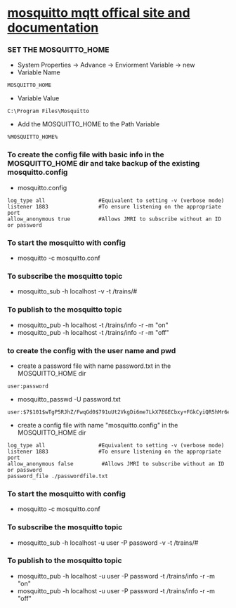 
# [mosquitto mqtt offical site and documentation ](https://mosquitto.org/)

### SET THE MOSQUITTO_HOME 
* System Properties -> Advance -> Enviorment Variable -> new 
* Variable Name 
```
MOSQUITTO_HOME
```
* Variable Value 
```
C:\Program Files\Mosquitto
```

* Add the MOSQUITTO_HOME to the Path Variable
```
%MOSQUITTO_HOME%
```

### To create the config file with basic info in the MOSQUITTO_HOME dir and take backup of the existing mosquitto.config
* mosquitto.config
```
log_type all                 #Equivalent to setting -v (verbose mode)
listener 1883                #To ensure listening on the appropriate port
allow_anonymous true         #Allows JMRI to subscribe without an ID or password
```

### To start the mosquitto with config 
* mosquitto -c mosquitto.conf

### To subscribe the mosquitto topic 
* mosquitto_sub -h localhost -v -t /trains/#

### To publish to the mosquitto topic 
* mosquitto_pub -h localhost -t /trains/info -r -m "on"
* mosquitto_pub -h localhost -t /trains/info -r -m "off"


### to create the config with the user name and pwd 
* create a password file with name password.txt in the MOSQUITTO_HOME dir 
```
user:password
```
* mosquitto_passwd -U password.txt
```
user:$7$101$wTgP5RJhZ/FwqGd0$791uUt2VkgDi6me7LkX7EGECbxy+FGkCyiQR5hMr6eJGw3drxraJH4rVnTgfy9vV98Wb8/T8KwpF1XOBOcJT+Q==
```
* create a config file with name "mosquitto.config"  in the MOSQUITTO_HOME dir 
```
log_type all                 #Equivalent to setting -v (verbose mode)
listener 1883                #To ensure listening on the appropriate port
allow_anonymous false         #Allows JMRI to subscribe without an ID or password
password_file ./passwordfile.txt
```

### To start the mosquitto with config 
* mosquitto -c mosquitto.conf

### To subscribe the mosquitto topic 
* mosquitto_sub -h localhost -u user -P password -v -t /trains/#

### To publish to the mosquitto topic 
* mosquitto_pub -h localhost -u user -P password -t /trains/info -r -m "on"
* mosquitto_pub -h localhost -u user -P password -t /trains/info -r -m "off"


